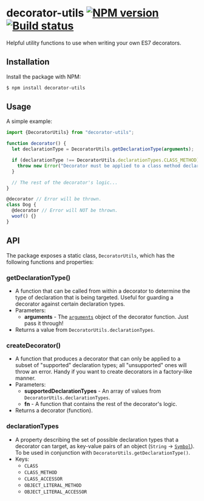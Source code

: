 # decorator-utils [![NPM version](http://img.shields.io/npm/v/decorator-utils.svg?style=flat-square)](https://www.npmjs.org/package/decorator-utils) [![Build status](http://img.shields.io/travis/lukehorvat/decorator-utils.svg?style=flat-square)](https://travis-ci.org/lukehorvat/decorator-utils)

Helpful utility functions to use when writing your own ES7 decorators.

## Installation

Install the package with NPM:

```bash
$ npm install decorator-utils
```

## Usage

A simple example:

```javascript
import {DecoratorUtils} from "decorator-utils";

function decorator() {
  let declarationType = DecoratorUtils.getDeclarationType(arguments);

  if (declarationType !== DecoratorUtils.declarationTypes.CLASS_METHOD) {
    throw new Error("Decorator must be applied to a class method declaration.");
  }

  // The rest of the decorator's logic...
}

@decorator // Error will be thrown.
class Dog {
  @decorator // Error will NOT be thrown.
  woof() {}
}
```

## API

The package exposes a static class, `DecoratorUtils`, which has the following functions and properties:

### getDeclarationType()

- A function that can be called from within a decorator to determine the type of declaration that is being targeted. Useful for guarding a decorator against certain declaration types.
- Parameters:
  - **arguments** - The [`arguments`](https://developer.mozilla.org/en/docs/Web/JavaScript/Reference/Functions/arguments) object of the decorator function. Just pass it through!
- Returns a value from `DecoratorUtils.declarationTypes`.

### createDecorator()

- A function that produces a decorator that can only be applied to a subset of "supported" declaration types; all "unsupported" ones will throw an error. Handy if you want to create decorators in a factory-like manner.
- Parameters:
  - **supportedDeclarationTypes** - An array of values from `DecoratorUtils.declarationTypes`.
  - **fn** - A function that contains the rest of the decorator's logic.
- Returns a decorator (function).

### declarationTypes

- A property describing the set of possible declaration types that a decorator can target, as key-value pairs of an object (`String` -> [`Symbol`](https://developer.mozilla.org/en/docs/Web/JavaScript/Reference/Global_Objects/Symbol)). To be used in conjunction with `DecoratorUtils.getDeclarationType()`.
- Keys:
  - `CLASS`
  - `CLASS_METHOD`
  - `CLASS_ACCESSOR`
  - `OBJECT_LITERAL_METHOD`
  - `OBJECT_LITERAL_ACCESSOR`
